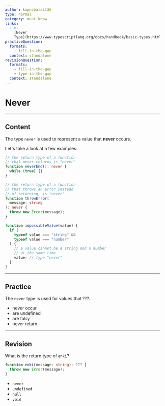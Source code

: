 ```yaml
---
author: kapnobatai136
type: normal
category: must-know
links:
  - >-
    [Never
    Type](https://www.typescriptlang.org/docs/handbook/basic-types.html#never){documentation}
practiceQuestion:
  formats:
    - fill-in-the-gap
  context: standalone
revisionQuestion:
  formats:
    - fill-in-the-gap
    - type-in-the-gap
  context: standalone
---
```


# Never

---

## Content

The type `never` is used to represent a value that **never** occurs.

Let's take a look at a few examples:

```ts
// the return type of a function
// that never returns is "never"
function neverEnd(): never {
  while (true) {}
}

// the return type of a function
// that throws an error instead
// of returning, is "never"
function throwError(
  message: string
): never {
  throw new Error(message);
}

function impossibleValue(value) {
  if (
    typeof value === "string" &&
    typeof value === "number"
  ) {
    // a value cannot be a string and a number
    // at the same time
    value; // type "never"
  }
}
```

---

## Practice

The `never` type is used for values that ???.

- never occur
- are undefined
- are falsy
- never return

---

## Revision

What is the return type of `enki`?

```ts
function enki(message: string): ??? {
  throw new Error(message);
}
```

- `never`
- `undefined`
- `null`
- `void`

